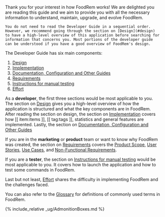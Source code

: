 <!-- markdownlint-disable-file first-line-h1 -->
Thank you for your interest in how FoodRem works! We are delighted you are reading this guide and we aim to provide you with all the necessary information to understand, maintain, upgrade, and evolve FoodRem.

```tip
You do not need to read the Developer Guide in a sequential order. However, we recommend going through the section on [Design](#design) to have a high-level overview of this application before searching for information that concerns you. Most portions of the developer guide can be understood if you have a good overview of FoodRem's design. 
```

The Developer Guide has six main components:

1. [Design](#design)
1. [Implementation](#implementation)
1. [Documentation, Configuration and Other Guides](#documentation-configuration-and-other-guides)
1. [Requirements](#requirements)
1. [Instructions for manual testing](#instructions-for-manual-testing)
1. [Effort](#effort)

As a **developer**, the first three sections would be most applicable to you. The section on [Design](#design) gives you a high-level overview of how the application is structured and what the key components are in FoodRem. After reading the section on design, the section on [Implementation](#implementation) covers how [[ item:items ]], [[ tag:tags ]], statistics and general features are implemented. Lastly, the section on [Documentation, Configuration and Other Guides](#documentation-configuration-and-other-guides)

If you are in the **marketing** or **product** team or want to know why FoodRem was created, the section on [Requirements](#requirements) covers the [Product Scope](#product-scope), [User Stories](#user-stories), [Use Cases](#use-cases), and [Non-Functional Requirements](#non-functional-requirements).

If you are a **tester**, the section on [Instructions for manual testing](#instructions-for-manual-testing) would be most applicable to you. It covers how to launch the application and how to test some commands in FoodRem.

Last but not least, [Effort](#effort) shares the difficulty in implementing FoodRem and the challenges faced.

You can also refer to the [Glossary](#glossary) for definitions of commonly used terms in FoodRem.

{% include_relative _ug/AdmonitionBoxes.md %}
